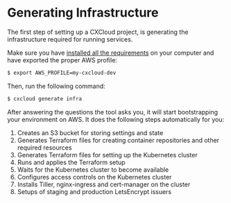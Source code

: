 # Generating Infrastructure

The first step of setting up a CXCloud project, is generating the infrastructure required for running services.

Make sure you have [installed all the requirements](../getting-started/prepare-your-environment.md) on your computer and have exported the proper AWS profile:

```bash
$ export AWS_PROFILE=my-cxcloud-dev
```

Then, run the following command:

```bash
$ cxcloud generate infra
```

After answering the questions the tool asks you, it will start bootstrapping your environment on AWS. It does the following steps automatically for you:

1. Creates an S3 bucket for storing settings and state
2. Generates Terraform files for creating container repositories and other required resources
3. Generates Terraform files for setting up the Kubernetes cluster
4. Runs and applies the Terraform setup
5. Waits for the Kubernetes cluster to become available
6. Configures access controls on the Kubernetes cluster
7. Installs Tiller, nginx-ingress and cert-manager on the cluster
8. Setups of staging and production LetsEncrypt issuers 

